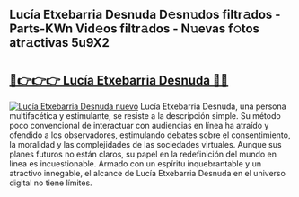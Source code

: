 ## Lucía Etxebarria Desnuda D𝚎sn𝚞dos filtr𝚊dos - Parts-KWn Vid𝚎os filtr𝚊dos - N𝚞evas f𝚘tos atr𝚊ctivas 5u9X2

# <h2><a href="http://mb83i4.tromn.icu/?c=Luc%c3%ada+Etxebarria+Desnuda">🔗👉👉👉 Lucía Etxebarria Desnuda 🔗🔗</a></h2>

[![Lucía Etxebarria Desnuda nuevo](https://i.imgur.com/pEAQMta.gif)](http://mb83i4.tromn.icu/?c=Luc%c3%ada+Etxebarria+Desnuda)
Lucía Etxebarria Desnuda, una persona multifacética y estimulante, se resiste a la descripción simple. Su método poco convencional de interactuar con audiencias en línea ha atraído y ofendido a los observadores, estimulando debates sobre el consentimiento, la moralidad y las complejidades de las sociedades virtuales. Aunque sus planes futuros no están claros, su papel en la redefinición del mundo en línea es incuestionable. Armado con un espíritu inquebrantable y un atractivo innegable, el alcance de Lucía Etxebarria Desnuda en el universo digital no tiene límites.
